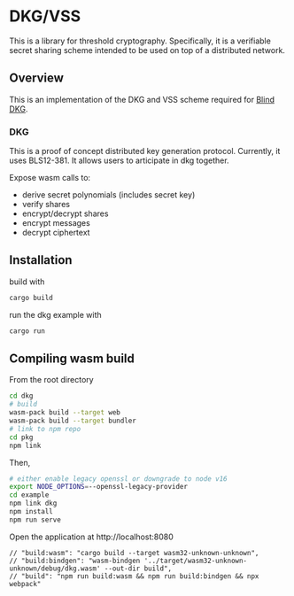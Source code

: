 # DKG/VSS 

This is a library for threshold cryptography. Specifically, it is a verifiable secret sharing scheme intended to be used on top of a distributed network.

## Overview

This is an implementation of the DKG and VSS scheme required for [Blind DKG]().

### DKG
This is a proof of concept distributed key generation protocol. Currently, it uses BLS12-381. It allows users to articipate in dkg together.

Expose wasm calls to:

- derive secret polynomials (includes secret key)
- verify shares
- encrypt/decrypt shares
- encrypt messages
- decrypt ciphertext

## Installation

build with 

``` bash
cargo build
```

run the dkg example with

``` bash
cargo run
```

## Compiling wasm build

From the root directory
``` bash
cd dkg
# build
wasm-pack build --target web
wasm-pack build --target bundler
# link to npm repo
cd pkg
npm link
```

Then, 

``` bash
# either enable legacy openssl or downgrade to node v16
export NODE_OPTIONS=--openssl-legacy-provider
cd example
npm link dkg
npm install
npm run serve
```
<!-- https://www.joshfinnie.com/blog/using-webassembly-created-in-rust-for-fast-react-components/ -->
Open the application at http://localhost:8080

    // "build:wasm": "cargo build --target wasm32-unknown-unknown",
    // "build:bindgen": "wasm-bindgen '../target/wasm32-unknown-unknown/debug/dkg.wasm' --out-dir build",
    // "build": "npm run build:wasm && npm run build:bindgen && npx webpack"
